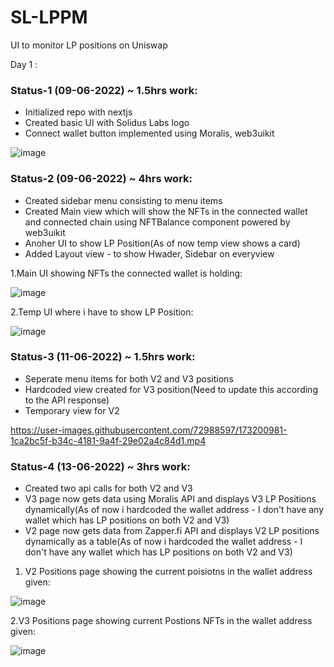 # SL-LPPM
UI to monitor LP positions on Uniswap

Day 1 :
### Status-1 (09-06-2022) ~ 1.5hrs work:
 * Initialized repo with nextjs
 * Created basic UI with Solidus Labs logo 
 * Connect wallet button implemented using Moralis, web3uikit

![image](https://user-images.githubusercontent.com/72988597/172757987-7ef42359-8477-42ee-96d0-2e0ee4cf35cd.png)

### Status-2 (09-06-2022) ~ 4hrs work:
 * Created sidebar menu consisting to menu items
 * Created Main view which will show the NFTs in the connected wallet and connected chain using NFTBalance component powered by web3uikit
 * Anoher UI to show LP Position(As of now temp view shows a card)
 * Added Layout view - to show Hwader, Sidebar on everyview

1.Main UI showing NFTs the connected wallet is holding:

![image](https://user-images.githubusercontent.com/72988597/172951566-e6fd3511-5256-4c16-8da7-f9a8b458e270.png)

2.Temp UI where i have to show LP Position:

![image](https://user-images.githubusercontent.com/72988597/172951631-bb3f8bf8-cf82-477a-ac78-bea87e43de6f.png)


### Status-3 (11-06-2022) ~ 1.5hrs work:
 * Seperate menu items for both V2 and V3 positions
 * Hardcoded view created for V3 position(Need to update this according to the API response)
 * Temporary view for V2
 
 https://user-images.githubusercontent.com/72988597/173200981-1ca2bc5f-b34c-4181-9a4f-29e02a4c84d1.mp4
 
 
 ### Status-4 (13-06-2022) ~ 3hrs work:
 * Created two api calls for both V2 and V3
 * V3 page now gets data using Moralis API and displays V3 LP Positions dynamically(As of now i hardcoded the wallet address - I don't have any wallet which has LP positions on both V2 and V3)
 * V2 page now gets data from Zapper.fi API and displays V2 LP positions dynamically as a table(As of now i hardcoded the wallet address - I don't have any wallet which has LP positions on both V2 and V3)

1. V2 Positions page showing the current poisiotns in the wallet address given:

 ![image](https://user-images.githubusercontent.com/72988597/173390825-d37e2ca6-5f85-4945-a6d0-dc9391a96f84.png)

2.V3 Positions page showing current Postions NFTs in the wallet address given:

 ![image](https://user-images.githubusercontent.com/72988597/173391153-57846846-0c8b-4acd-8726-fe9cdb610e28.png)

